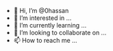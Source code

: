 - 👋 Hi, I’m @0hassan
- 👀 I’m interested in ...
- 🌱 I’m currently learning ...
- 💞️ I’m looking to collaborate on ...
- 📫 How to reach me ...

<!---
0hassan/0hassan is a ✨ special ✨ repository because its `README.md` (this file) appears on your GitHub profile.
You can click the Preview link to take a look at your changes.
--->
